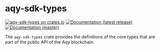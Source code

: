 # aqy-sdk-types

[![aqy-sdk-types on crates.io](https://img.shields.io/crates/v/aqy-sdk-types)](https://crates.io/crates/aqy-sdk-types)
[![Documentation (latest release)](https://img.shields.io/badge/docs-latest-brightgreen)](https://docs.rs/aqy-sdk-types)
[![Documentation (master)](https://img.shields.io/badge/docs-master-59f)](https://mystenlabs.github.io/aqy-rust-sdk/aqy_sdk_types/)

The `aqy-sdk-types` crate provides the definitions of the core types that are
part of the public API of the Aqy blockchain.
